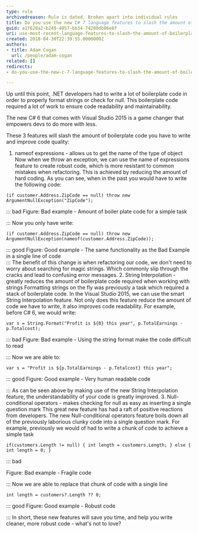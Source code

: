```yaml
---
type: rule
archivedreason: Rule is dated. Broken apart into individual rules
title: Do you use the new C# 7 language features to slash the amount of boilerplate code you write?
guid: a1f628a2-b249-4057-bb34-74280db06e8f
uri: use-most-recent-language-features-to-slash-the-amount-of-boilerplate-code-you-write
created: 2018-04-30T22:39:55.0000000Z
authors:
- title: Adam Cogan
  url: /people/adam-cogan
related: []
redirects:
- do-you-use-the-new-c-7-language-features-to-slash-the-amount-of-boilerplate-code-you-write

---
```


Up until this point, .NET developers had to write a lot of boilerplate code in order to properly format strings or check for null. This boilerplate code required a lot of work to ensure code readability and maintainability.

The new C# 6 that comes with Visual Studio 2015 is a game changer that empowers devs to do more with less.

These 3 features will slash the amount of boilerplate code you have to write and improve code quality:


<!--endintro-->

1. nameof expressions - allows us to get the name of the type of object    Now when we throw an exception, we can use the name of expressions feature to create robust code, which is more resistant to common mistakes when refactoring. This is achieved by reducing the amount of hard coding.
    As you can see, when in the past you would have to write the following code:



```
(if customer.Address.ZipCode == null) throw new ArgumentNullException("ZipCode");
```




::: bad
Figure: Bad example - Amount of boiler plate code for a simple task  

:::
    Now you only have write:



```
(if customer.Address.ZipCode == null) throw new ArgumentNullException(nameof(customer.Address.ZipCode));
```




::: good
Figure: Good example - The same functionality as the Bad Example in a single line of code  
:::
 The benefit of this change is when refactoring our code, we don't need to worry about searching for magic strings. Which commonly slip through the cracks and lead to confusing error messages.
2. String Interpolation - greatly reduces the amount of boilerplate code required when working with strings
    Formatting strings on the fly was previously a task which required a stack of boilerplate code. In the Visual Studio 2015, we can use the smart String Interpolation feature. Not only does this feature reduce the amount of code we have to write, it also improves code readability.
    For example, before C# 6, we would write:



```
var s = String.Format("Profit is ${0} this year", p.TotalEarnings - p.Totalcost);
```




::: bad
Figure: Bad example - Using the string format make the code difficult to read

:::
    Now we are able to:



```
var s = "Profit is ${p.TotalEarnings - p.Totalcost} this year";
```




::: good
Figure: Good example - Very human readable code

:::
    As can be seen above by making use of the new String Interpolation feature, the understandability of your code is greatly improved.
3. Null-conditional operators - makes checking for null as easy as inserting a single question mark    This great new feature has had a raft of positive reactions from developers. The new Null-conditional operators feature boils down all of the previously laborious clunky code into a single question mark.
    For example, previously we would of had to write a chunk of code to achieve a simple task



```
if(customers.Length != null) { int length = customers.Length; } else { int length = 0; }
```




::: bad

Figure: Bad example - Fragile code

:::
    Now we are able to replace that chunk of code with a single line



```
int length = customers?.Length ?? 0;
```




::: good
Figure: Good example - Robust code 

:::
    In short, these new features will save you time, and help you write cleaner, more robust code - what's not to love?
